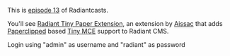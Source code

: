 This is [episode 13][rce] of Radiantcasts.

You'll see [Radiant Tiny Paper Extension][rtpe], an extension by [Aissac][a] that adds [Paperclipped][rpe] based [Tiny MCE][tmce] support to Radiant CMS.

Login using "admin" as username and "radiant" as password

[rce]:http://radiantcms.org/blog/archives/2010/05/18/radiantcasts-episode-13-radiant-tiny-paper-extension
[rtpe]:http://github.com/Aissac/radiant-tiny-paper-extension
[rpe]:http://github.com/kbingman/paperclipped
[a]:http://aissac.ro/en
[tmce]:http://tinymce.moxiecode.com/